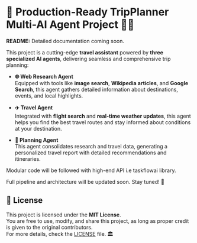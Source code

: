 # 🎇 Production-Ready TripPlanner Multi-AI Agent Project 🚀🎆

**README:** Detailed documentation coming soon.

This project is a cutting-edge **travel assistant** powered by **three specialized AI agents**, delivering seamless and comprehensive trip planning:  

- **🌐 Web Research Agent**  
  Equipped with tools like **image search**, **Wikipedia articles**, and **Google Search**, this agent gathers detailed information about destinations, events, and local highlights.  

- **✈️ Travel Agent**  
  Integrated with **flight search** and **real-time weather updates**, this agent helps you find the best travel routes and stay informed about conditions at your destination.  

- **🧠 Planning Agent**  
  This agent consolidates research and travel data, generating a personalized travel report with detailed recommendations and itineraries.

Modular code will be followed with high-end API i.e taskflowai library.

Full pipeline and architecture will be updated soon. Stay tuned! 🚀



## 📜 License
This project is licensed under the **MIT License**.  
You are free to use, modify, and share this project, as long as proper credit is given to the original contributors.  
For more details, check the [LICENSE](LICENSE) file. 🏛️

